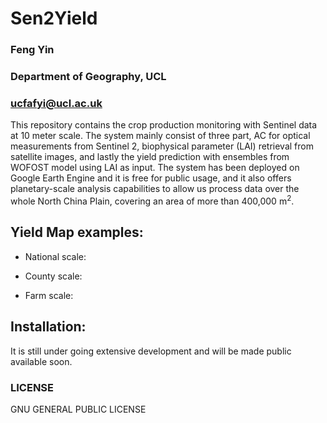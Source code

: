 # Sen2Yield
### Feng Yin                 
### Department of Geography, UCL
### ucfafyi@ucl.ac.uk        

This repository contains the crop production monitoring with Sentinel data at 10 meter scale. The system mainly consist of three part, AC for optical measurements from Sentinel 2, biophysical parameter (LAI) retrieval from satellite images, and lastly the yield prediction with ensembles from WOFOST model using LAI as input. The system has been deployed on Google Earth Engine and it is free for public usage, and it also offers planetary-scale analysis capabilities to allow us process data over the whole North China Plain, covering an area of more than 400,000 m$^2$.
                             
## Yield Map examples:  
* National scale:
[](./images/national.png)

* County scale:
[](./images/county.png)

* Farm scale:
[](./images/farm.png)

## Installation:             
It is still under going extensive development and will be made public available soon.
                             
### LICENSE                  
GNU GENERAL PUBLIC LICENSE 
